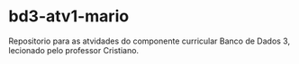 # bd3-atv1-mario
Repositorio para as atvidades do componente curricular Banco de Dados 3, lecionado pelo professor Cristiano.
